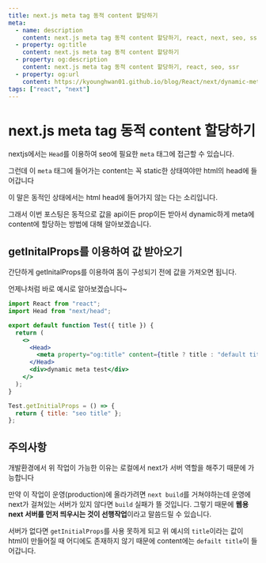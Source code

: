 ```yaml
---
title: next.js meta tag 동적 content 할당하기
meta:
  - name: description
    content: next.js meta tag 동적 content 할당하기, react, next, seo, ssr, dynamic meta content, getInitialProps
  - property: og:title
    content: next.js meta tag 동적 content 할당하기
  - property: og:description
    content: next.js meta tag 동적 content 할당하기, react, seo, ssr
  - property: og:url
    content: https://kyounghwan01.github.io/blog/React/next/dynamic-meta/
tags: ["react", "next"]
---
```


# next.js meta tag 동적 content 할당하기

nextjs에서는 `Head`를 이용하여 seo에 필요한 `meta` 태그에 접근할 수 있습니다.

그런데 이 `meta` 태그에 들어가는 content는 꼭 static한 상태여야만 html의 head에 들어갑니다

이 말은 동적인 상태에서는 html head에 들어가지 않는 다는 소리입니다.

그래서 이번 포스팅은 동적으로 값을 api이든 prop이든 받아서 dynamic하게 meta에 content에 할당하는 방법에 대해 알아보겠습니다.

## getInitalProps를 이용하여 값 받아오기

간단하게 getInitalProps를 이용하여 돔이 구성되기 전에 값을 가져오면 됩니다.

언제나처럼 바로 예시로 알아보겠습니다~

```jsx {7-9,15-17}
import React from "react";
import Head from "next/head";

export default function Test({ title }) {
  return (
    <>
      <Head>
        <meta property="og:title" content={title ? title : "default title"} />
      </Head>
      <div>dynamic meta test</div>
    </>
  );
}

Test.getInitialProps = () => {
  return { title: "seo title" };
};
```

## 주의사항

개발환경에서 위 작업이 가능한 이유는 로컬에서 next가 서버 역할을 해주기 때문에 가능합니다

만약 이 작업이 운영(production)에 올라가려면 `next build`를 거쳐야하는데 운영에 next가 걸쳐있는 서버가 있지 않다면 `build` 실패가 뜰 것입니다. 그렇기 때문에 **웹용 next 서버를 먼저 띄우시는 것이 선행작업**이라고 말씀드릴 수 있습니다.

서버가 없다면 `getInitialProps`를 사용 못하게 되고 위 예시의 `title`이라는 값이 html이 만들어질 때 어디에도 존재하지 않기 때문에 content에는 `defailt title`이 들어갑니다.

<TagLinks />

<Disqus />
